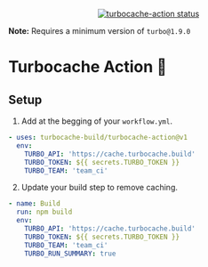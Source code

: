 <p align="center">
  <a href="https://github.com/turbocache-build/turbocache-action/actions"><img alt="turbocache-action status" src="https://github.com/turbocache-build/turbocache-action/workflows/test/badge.svg"></a>
</p>


**Note:** Requires a minimum version of `turbo@1.9.0`

# Turbocache Action :rocket:

## Setup

1. Add at the begging of your `workflow.yml`.

  ```yaml
  - uses: turbocache-build/turbocache-action@v1
    env:
      TURBO_API: 'https://cache.turbocache.build'
      TURBO_TOKEN: ${{ secrets.TURBO_TOKEN }}
      TURBO_TEAM: 'team_ci'
  ```

2. Update your build step to remove caching.

  ```yaml
  - name: Build
    run: npm build
    env:
      TURBO_API: 'https://cache.turbocache.build'
      TURBO_TOKEN: ${{ secrets.TURBO_TOKEN }}
      TURBO_TEAM: 'team_ci'
      TURBO_RUN_SUMMARY: true
  ```

